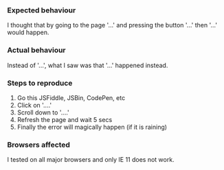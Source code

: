 ### Expected behaviour

I thought that by going to the page '...' and pressing the button '...' then '...' would happen.

### Actual behaviour

Instead of '...', what I saw was that '...' happened instead.

### Steps to reproduce

1. Go this JSFiddle, JSBin, CodePen, etc
2. Click on '....'
3. Scroll down to '....'
4. Refresh the page and wait 5 secs
5. Finally the error will magically happen (if it is raining)

### Browsers affected

I tested on all major browsers and only IE 11 does not work.
